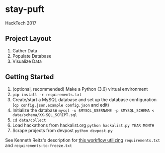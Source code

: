 # stay-puft
HackTech 2017

## Project Layout
1. Gather Data
2. Populate Database
3. Visualize Data

## Getting Started
1. (optional, recommended) Make a Python (3.6) virtual environment
2. `pip install -r requirements.txt`
3. Create/start a MySQL database and set up the database configuration (`cp config.json.example config.json` and edit)
4. Initialize the database `mysql -u $MYSQL_USERNAME -p $MYSQL_SCHEMA < data/schema/XX-SQL_SCRIPT.sql`
5. `cd data/collect`
6. Load hackathons from hackalist.org `python hackalist.py YEAR MONTH`
7. Scrape projects from devpost `python devpost.py`


See Kenneth Reitz's description for [this workflow utilizing](https://www.kennethreitz.org/essays/a-better-pip-workflow)
`requirements.txt` and `requirements-to-freeze.txt`
